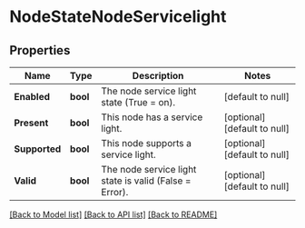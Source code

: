 # NodeStateNodeServicelight

## Properties
Name | Type | Description | Notes
------------ | ------------- | ------------- | -------------
**Enabled** | **bool** | The node service light state (True &#x3D; on). | [default to null]
**Present** | **bool** | This node has a service light. | [optional] [default to null]
**Supported** | **bool** | This node supports a service light. | [optional] [default to null]
**Valid** | **bool** | The node service light state is valid (False &#x3D; Error). | [optional] [default to null]

[[Back to Model list]](../README.md#documentation-for-models) [[Back to API list]](../README.md#documentation-for-api-endpoints) [[Back to README]](../README.md)


